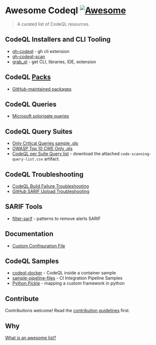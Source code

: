 # Awesome Codeql [![Awesome](https://awesome.re/badge.svg)](https://awesome.re)

> A curated list of CodeQL resources.

## CodeQL Installers and  CLI Tooling
- [gh-codeql](https://github.com/github/gh-codeql) - gh cli extension
- [gh-codeql-scan](https://github.com/advanced-security/gh-codeql-scan)
- [grab_ql](https://github.com/advanced-security/grab_ql) - get CLI, libraries, IDE, extension



## CodeQL [Packs](https://docs.github.com/en/code-security/codeql-cli/using-the-codeql-cli/publishing-and-using-codeql-packs)

- [GitHub-maintained packages](https://github.com/orgs/codeql/packages)

## CodeQL Queries
- [Microsoft solorigate queries](https://www.microsoft.com/en-us/security/blog/2021/02/25/microsoft-open-sources-codeql-queries-used-to-hunt-for-solorigate-activity/)

## CodeQL Query Suites
- [Only Critical Queries sample .qls](https://github.com/zbazztian/only-critical-queries/blob/main/.github/critical-alternative.qls)
- [OWASP Top 10 CWE Only .qls](https://github.com/securingdev/codeql-query-suites/blob/main/.github/configurations/owasp-top-10.qls)
- [CodeQL per Suite Query list](https://github.com/github/codeql/actions/workflows/query-list.yml?query=branch%3Acodeql-cli%2Flatest) -  download the attached `code-scanning-query-list.csv` artifact. 

## CodeQL Troubleshooting
- [CodeQL Build Failure Troubleshooting](https://github.com/advanced-security/advanced-security-material/tree/main/troubleshooting/codeql-builds)
- [GitHub SARIF Upload Troubleshooting](https://github.com/advanced-security/advanced-security-material/blob/main/troubleshooting/sarif-upload/troubleshooting.md)

## SARIF Tools
- [filter-sarif](https://github.com/advanced-security/filter-sarif) - patterns to remove alerts SARIF

## Documentation
- [Custom Configuration File](https://gist.github.com/bthomas2622/e520926b88ebb93e79b30f7f32ed4849)


## CodeQL Samples

- [codeql-docker](https://github.com/advanced-security/codeql-docker) - CodeQL inside a container sample
- [sample-pipeline-files](https://github.com/kllund/sample-pipeline-files) - CI Integration Pipeline Samples
- [Python Pickle](https://github.com/octodemo/vulnerable-pickle-app/blob/main/custom-queries/python/dangerous-functions.ql) - mapping a custom framework in python


## Contribute

Contributions welcome! Read the [contribution guidelines](contributing.md) first.

## Why

[What is an awesome list?](https://github.com/sindresorhus/awesome/blob/main/awesome.md)